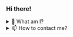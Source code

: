 ### Hi there!

<details>
<summary>🤔 What am I? </summary>
<br>
I'm a student who got an interest in computer science, music and art!
</details>

<details>
<summary>📫 How to contact me? </summary>
<br>
You can follow my progress here, on Github! or on my social media <br><br>
 
<div align="left">
 <a href="https://twitter.com/oofieisbad">
  <p>Twitter</p>
 </a>
 
 <a href="https://discord.com/users/441816577424228353">
  <p>Discord</p>
 </a>
 
 <a href="https://www.reddit.com/user/B0TPlayer">
  <p>Reddit</p>
 </a>
</div>

</details>

<!--
**oofiedev/oofiedev** is a ✨ _special_ ✨ repository because its `README.md` (this file) appears on your GitHub profile.

Here are some ideas to get you started:

- 🔭 I’m currently working on ...
- 🌱 I’m currently learning ...
- 👯 I’m looking to collaborate on ...
- 🤔 I’m looking for help with ...
- 💬 Ask me about ...
- 📫 How to reach me: ...
- 😄 Pronouns: ...
- ⚡ Fun fact: ...
-->
